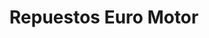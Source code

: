 ---
title: "Repuestos Euro Motor"
url: /san-jose/repuestos-euro-motor/
shop: reparación de automóviles
---